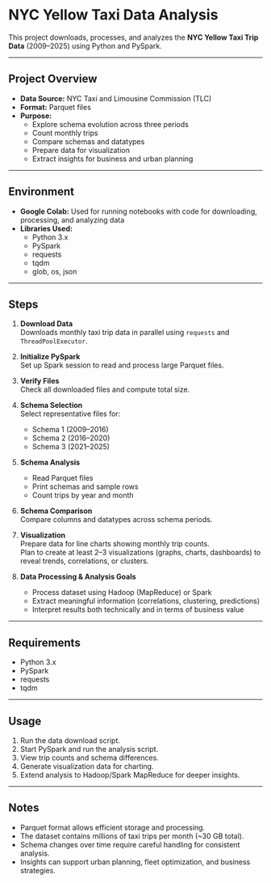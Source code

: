 # NYC Yellow Taxi Data Analysis

This project downloads, processes, and analyzes the **NYC Yellow Taxi Trip Data** (2009–2025) using Python and PySpark.  

---

## Project Overview

- **Data Source:** NYC Taxi and Limousine Commission (TLC)  
- **Format:** Parquet files  
- **Purpose:**  
  - Explore schema evolution across three periods  
  - Count monthly trips  
  - Compare schemas and datatypes  
  - Prepare data for visualization  
  - Extract insights for business and urban planning  

---
## Environment

- **Google Colab:** Used for running notebooks with code for downloading, processing, and analyzing data  
- **Libraries Used:**  
  - Python 3.x  
  - PySpark  
  - requests  
  - tqdm  
  - glob, os, json  
  
---

## Steps

1. **Download Data**  
   Downloads monthly taxi trip data in parallel using `requests` and `ThreadPoolExecutor`.

2. **Initialize PySpark**  
   Set up Spark session to read and process large Parquet files.

3. **Verify Files**  
   Check all downloaded files and compute total size.

4. **Schema Selection**  
   Select representative files for:
   - Schema 1 (2009–2016)  
   - Schema 2 (2016–2020)  
   - Schema 3 (2021–2025)

5. **Schema Analysis**  
   - Read Parquet files  
   - Print schemas and sample rows  
   - Count trips by year and month  

6. **Schema Comparison**  
   Compare columns and datatypes across schema periods.

7. **Visualization**  
   Prepare data for line charts showing monthly trip counts.  
   Plan to create at least 2–3 visualizations (graphs, charts, dashboards) to reveal trends, correlations, or clusters.

8. **Data Processing & Analysis Goals**  
   - Process dataset using Hadoop (MapReduce) or Spark  
   - Extract meaningful information (correlations, clustering, predictions)  
   - Interpret results both technically and in terms of business value  

---

## Requirements

- Python 3.x  
- PySpark  
- requests  
- tqdm  

---

## Usage

1. Run the data download script.  
2. Start PySpark and run the analysis script.  
3. View trip counts and schema differences.  
4. Generate visualization data for charting.  
5. Extend analysis to Hadoop/Spark MapReduce for deeper insights.  

---

## Notes

- Parquet format allows efficient storage and processing.  
- The dataset contains millions of taxi trips per month (~30 GB total).  
- Schema changes over time require careful handling for consistent analysis.  
- Insights can support urban planning, fleet optimization, and business strategies.
